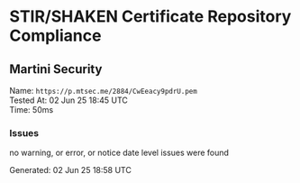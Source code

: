 # STIR/SHAKEN Certificate Repository Compliance

## Martini Security

Name: `https://p.mtsec.me/2884/CwEeacy9pdrU.pem`\
Tested At: 02 Jun 25 18:45 UTC\
Time: 50ms

### Issues

no warning, or error, or notice date level issues were found

Generated: 02 Jun 25 18:58 UTC